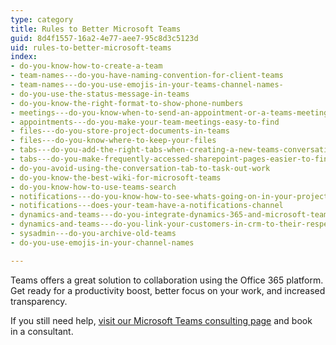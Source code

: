 ```yaml
---
type: category
title: Rules to Better Microsoft Teams
guid: 8d4f1557-16a2-4e77-aee7-95c8d3c5123d
uid: rules-to-better-microsoft-teams
index:
- do-you-know-how-to-create-a-team
- team-names---do-you-have-naming-convention-for-client-teams
- team-names---do-you-use-emojis-in-your-teams-channel-names-
- do-you-use-the-status-message-in-teams
- do-you-know-the-right-format-to-show-phone-numbers
- meetings---do-you-know-when-to-send-an-appointment-or-a-teams-meeting
- appointments---do-you-make-your-team-meetings-easy-to-find
- files---do-you-store-project-documents-in-teams
- files---do-you-know-where-to-keep-your-files
- tabs---do-you-add-the-right-tabs-when-creating-a-new-teams-conversation
- tabs---do-you-make-frequently-accessed-sharepoint-pages-easier-to-find
- do-you-avoid-using-the-conversation-tab-to-task-out-work
- do-you-know-the-best-wiki-for-microsoft-teams
- do-you-know-how-to-use-teams-search
- notifications---do-you-know-how-to-see-whats-going-on-in-your-project
- notifications---does-your-team-have-a-notifications-channel
- dynamics-and-teams---do-you-integrate-dynamics-365-and-microsoft-teams
- dynamics-and-teams---do-you-link-your-customers-in-crm-to-their-respective-teams
- sysadmin---do-you-archive-old-teams
- do-you-use-emojis-in-your-channel-names

---
```

Teams offers a great solution to collaboration using the Office 365 platform. Get ready for a productivity boost, better focus on your work, and increased transparency.

If you still need help, [visit our Microsoft Teams consulting page](https&#58;//www.ssw.com.au/ssw/Consulting/Microsoft-Teams.aspx) and book in a consultant.


